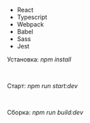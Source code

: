 <ul>
    <li>React</li>
    <li>Typescript</li>
    <li>Webpack</li>
    <li>Babel</li>
    <li>Sass</li>
    <li>Jest</li>
</ul>

<p>Установка: <i>npm install</i><p><br />

<p>Старт: <i>npm run start:dev</i><p><br />

<p>Сборка: <i>npm run build:dev</i><p><br />

